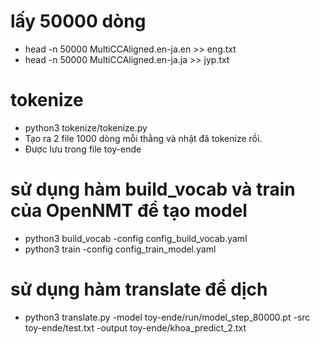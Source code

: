 # lấy 50000 dòng 
+ head -n 50000 MultiCCAligned.en-ja.en >> eng.txt
+ head -n 50000 MultiCCAligned.en-ja.ja >> jyp.txt


# tokenize
+ python3 tokenize/tokenize.py   
+ Tạo ra 2 file 1000 dòng mỗi thằng và nhật đã tokenize rồi.
+ Được lưu trong file toy-ende 

# sử dụng hàm build_vocab và train của OpenNMT để tạo model
+ python3 build_vocab -config config_build_vocab.yaml
+ python3 train -config config_train_model.yaml

# sử dụng hàm translate để dịch 
+ python3 translate.py -model toy-ende/run/model_step_80000.pt -src toy-ende/test.txt -output toy-ende/khoa_predict_2.txt

